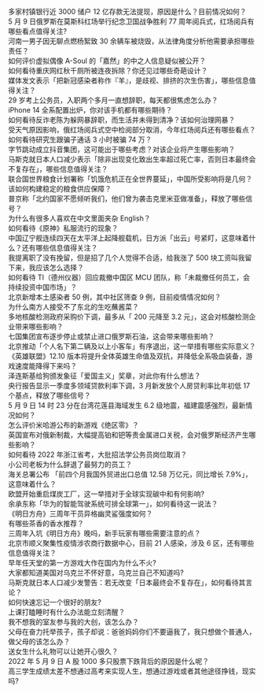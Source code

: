 多家村镇银行近 3000 储户 12 亿存款无法提现，原因是什么？目前情况如何？  
5 月 9 日俄罗斯在莫斯科红场举行纪念卫国战争胜利 77 周年阅兵式，红场阅兵有哪些看点值得关注?  
河南一男子因无聊点燃杨絮致 30 余辆车被烧毁，从法律角度分析他需要承担哪些责任？  
如何评价虚拟偶像 A-Soul 的「嘉然」的中之人信息疑似被公开？  
如何看待重庆网红秋千厕所被连夜拆除？你还见过哪些奇葩设计？  
媒体发文表示「把新冠感染者称作『羊』，是歧视、排挤的次生伤害」，哪些信息值得关注？  
29 岁考上公务员，入职两个多月一直想辞职，每天都很焦虑怎么办？  
iPhone 14 全系配置出炉，你对该手机都有哪些期待？  
如何看待反诈老陈为躲网暴辞职，而生活并未得到清净？该如何治理网暴？  
受天气原因影响，俄红场阅兵式空中检阅部分取消，今年红场阅兵还有哪些看点？  
如何看待研究生跟骗子通话 3 小时被骗 74 万？  
字节跳动成立抖音集团，这可能出于哪些考虑？对该企业将产生哪些影响？  
马斯克就日本人口减少表示「除非出现变化致出生率超过死亡率，否则日本最终会不复存在」，哪些信息值得关注？  
联合国世界粮食计划署称「饥饿危机正在全世界蔓延」，中国所受影响将是几何？该如何构建稳定的粮食供应保障？  
普京称「北约国家不愿倾听我们，他们曾为袭击克里米亚做准备」，释放了哪些信号？  
为什么有很多人喜欢在中文里面夹杂 English？  
如何看待《原神》私服流行的现象？  
中国辽宁舰连续四天在太平洋上起降舰载机，日方派「出云」号紧盯，这意味着什么？还有哪些信息值得关注？  
我提离职了没有挽留，但是招了几个人觉得不合适，给我涨了 500 块工资叫我留下来，我应该怎么选择？  
如何看待 TI（德州仪器）回应裁撤中国区 MCU 团队，称「未裁撤任何员工，会持续投资中国市场」？  
北京新增本土感染者 50 例，其中社区筛查 9 例，目前疫情情况如何？  
为什么南方人接受不了东北的生吃蘸酱菜？  
多地核酸检测政府采购价下调，最多从「 200 元降至 3.2 元」，这会对核酸检测企业带来哪些影响？  
七国集团宣布逐步停止或禁止进口俄罗斯石油，这会带来哪些影响？  
北京推动「个人名下第二辆及以上小客车」有序退出，这一举措有哪些实际意义？  
《英雄联盟》12.10 版本将提升全体英雄生命值及双抗，并降低全系吸血装备，游戏速度能降得下来吗？  
泽连斯基给狗颁发象征「爱国主义」奖章，对此你有什么想法？  
央行报告显示一季度多领域贷款利率下调，3 月新发放个人房贷利率比年初低 17 个基点，释放了哪些信号？  
5 月 9 日 14 时 23 分在台湾花莲县海域发生 6.2 级地震，福建震感强烈，最新情况如何？  
怎么评价米哈游公布的新游戏《绝区零》？  
英国宣布对俄新制裁，大幅提高铂和钯等贵金属进口关税，会对俄罗斯经济产生哪些影响？  
如何看待 2022 年浙江省考，大批招法学公务员岗位取消？  
小公司老板为什么辞退了最努力的员工？  
海关总署公布 「前四个月我国外贸进出口总值 12.58 万亿元，同比增长 7.9%」，这意味着什么？  
欧盟开始重启煤炭工厂，这一举措对于全球实现碳中和有何影响?  
余承东称「华为的智能驾驶系统可排全球第一」，如何看待这一说法？  
《明日方舟》三周年干员异格幽灵鲨强度如何？  
有哪些茶香的香水推荐？  
三周年入坑《明日方舟》晚吗，新手玩家有哪些需要注意的点？  
北京市顺义聚集性疫情涉农商行数据中心，目前 21 人感染，涉及 6 区，还有哪些信息值得关注？  
早年任天堂的第一方游戏大作在国内为什么不火?  
大家都知道美国对乌克兰不怀好意，乌克兰自己不知道吗?  
马斯克就日本人口减少发警告：若无改变「日本最终会不复存在」，如何看待其言论？  
如何快速忘记一个很好的朋友?  
上课打瞌睡时有什么办法能立刻清醒？  
我不想我的室友参与我的大创，该怎么办？  
父母在奋力托举孩子，孩子却说：爸爸妈妈你们不要逼我了，我只想做个普通人，做父母的该怎么办？  
送女生什么礼物可以让她开心很久？  
2022 年 5 月 9 日 A 股 1000 多只股票下跌背后的原因是什么呢？  
高三学生成绩太差不想通过高考来实现人生，想通过游戏或者其他途径挣钱，现实吗?  
